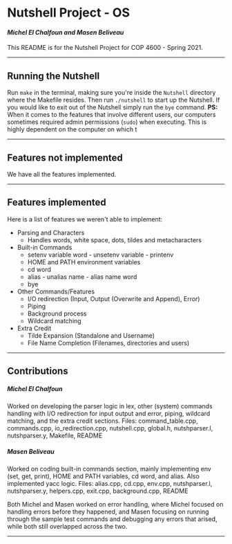 # Nutshell Project - OS
#### _Michel El Chalfoun and Masen Beliveau_
This README is for the Nutshell Project for COP 4600 - Spring 2021.
***
## Running the Nutshell
Run `make` in the terminal, making sure you're inside the `Nutshell` directory where the Makefile resides. Then run `./nutshell` to start up the Nutshell. If you would like to exit out of the Nutshell simply run the `bye` command.
**PS:** When it comes to the features that involve different users, our computers sometimes required admin permissions (`sudo`) when executing. This is highly dependent on the computer on which t
***
## Features not implemented
We have all the features implemented.
***
## Features implemented
Here is a list of features we weren't able to implement:
- Parsing and Characters
  - Handles words, white space, dots, tildes and metacharacters
- Built-in Commands
  - setenv variable word - unsetenv variable - printenv
  - HOME and PATH environment variables
  - cd word
  - alias - unalias name - alias name word
  - bye
- Other Commands/Features
    - I/O redirection (Input, Output (Overwrite and Append), Error)
    - Piping
    - Background process
    - Wildcard matching
- Extra Credit
    - Tilde Expansion (Standalone and Username)
    - File Name Completion (Filenames, directories and users)
***
## Contributions
##### Michel El Chalfoun
Worked on developing the parser logic in lex, other (system) commands handling with I/O redirection for input output and error, piping, wildcard matching, and the extra credit sections.
Files: command_table.cpp, commands.cpp, io_redirection.cpp, nutshell.cpp, global.h, nutshparser.l, nutshparser.y, Makefile, README

##### Masen Beliveau
Worked on coding built-in commands section, mainly implementing env (set, get, print), HOME and PATH variables, cd word, and alias. Also implemented yacc logic. 
Files: alias.cpp, cd.cpp, env.cpp, nutshparser.l, nutshparser.y, helpers.cpp, exit.cpp, background.cpp, README

Both Michel and Masen worked on error handling, where Michel focused on handling errors before they happened, and Masen focusing on running through the sample test commands and debugging any errors that arised, while both still overlapped across the two.

***
